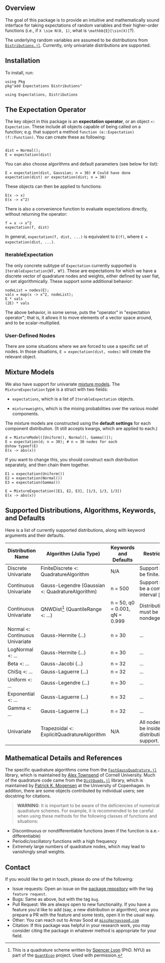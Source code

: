## Overview

The goal of this package is to provide an intuitive and mathematically sound interface for taking expectations of random variables
and their higher-order functions (i.e., if ``X \sim N(0, 1)``, what is ``\mathbb{E}[\sin(X)]``?).

The underlying random variables are assumed to be distributions from [`Distributions.jl`](https://github.com/juliastats/distributions.jl). Currently, only univariate distributions are supported.

## Installation

To install, run:

```@repl 1
using Pkg
pkg"add Expectations Distributions"

using Expectations, Distributions
```

## The Expectation Operator

The key object in this package is an **expectation operator**, or an object `<: Expectation`. These include all objects capable of being called on a function; e.g. that support a method `function (e::Expectation)(f::Function)`. You can create these as following:

```@repl 1

dist = Normal();
E = expectation(dist)
```

You can also choose algorithms and default parameters (see below for list):

```@repl 1
E = expectation(dist, Gaussian; n = 30) # Could have done expectation(dist) or expectation(dist; n = 30)
```

These objects can then be applied to functions:

```@repl 1
E(x -> x)
E(x -> x^2)
```

There is also a convenience function to evaluate expectations directly, without returning the operator:

```@repl 1
f = x -> x^2
expectation(f, dist)
```

In general, `expectation(f, dist, ...)` is equivalent to `E(f)`, where `E = expectation(dist, ...)`.

### IterableExpectation

The only concrete subtype of `Expectation` currently supported is `IterableExpectation{NT, WT}`. These are expectations for which we have a
discrete vector of quadrature nodes and weights, either defined by user fiat, or set algorithmically. These support some additional behavior:

```@repl 1
nodeList = nodes(E);
vals = map(x -> x^2, nodeList);
E * vals
(2E) * vals
```

The above behavior, in some sense, puts the "operator" in "expectation operator"; that is, it allows it to move elements of a vector space around, and to be scalar-multiplied.

### User-Defined Nodes

There are some situations where we are forced to use a specific set of nodes. In those situations, `E = expectation(dist, nodes)` will create the relevant object.

## Mixture Models

We also have support for univariate [mixture models](https://juliastats.org/Distributions.jl/latest/mixture). The `MixtureExpectation` type is a struct with two fields:

* `expectations`, which is a list of `IterableExpectation` objects.

* `mixtureweights`, which is the mixing probabilities over the various model components.

The mixture models are constructed using the **default settings** for each component distribution. (It still accepts kwargs, which are applied to each.)

```@repl 1
d = MixtureModel([Uniform(), Normal(), Gamma()]);
E = expectation(d; n = 30); # n = 30 nodes for each
@show typeof(E)
E(x -> abs(x))
```

If you want to change this, you should construct each distribution separately, and then chain them together.

```@repl 1
E1 = expectation(Uniform())
E2 = expectation(Normal())
E3 = expectation(Gamma())

E = MixtureExpectation([E1, E2, E3], [1/3, 1/3, 1/3])
E(x -> abs(x))
```

## Supported Distributions, Algorithms, Keywords, and Defaults

Here is a list of currently supported distributions, along with keyword arguments and their defaults.  

| Distribution Name | Algorithm (Julia Type) | Keywords and Defaults | Restrictions |
| ----------------- | -------------- | --------------------- | ------------ |
| Discrete Univariate | FiniteDiscrete <: QuadratureAlgorithm | N/A | Support must be finite. |
| Continuous Univariate | Gauss-Legendre (Gaussian <: QuadratureAlgorithm) | n = 500 | Support must be a compact interval ``[a, b]``. |
| Continuous Univariate | QNWDist[^1] (QuantileRange <: ...) | n = 50, q0 = 0.001, qN = 0.999 | Distribution must be nondegenerate. |
| Normal <: Continuous Univariate | Gauss-Hermite (...) | n = 30 | ... |
| LogNormal <: ... | Gauss-Hermite (...) | n = 30 | ... |
| Beta <: ... | Gauss-Jacobi (...) | n = 32 | ... |
| ChiSq <: ... | Gauss-Laguerre (...) | n = 32 | ... |
| Uniform <: ... | Gauss-Legendre (...) | n = 30 | ... |
| Exponential <: ... | Gauss-Laguerre (...) | n = 32 | ... |
| Gamma <: ... | Gauss-Laguerre (...) | n = 32 | ... |
| Univariate | Trapezoidal <: ExplicitQuadratureAlgorithm | N/A | All nodes must be inside distribution's support. |

## Mathematical Details and References

The specific quadrature algorithms come from the [`FastGaussQuadrature.jl`](https://github.com/ajt60gaibb/FastGaussQuadrature.jl) library, which is maintained by [Alex Townsend](https://github.com/ajt60gaibb) of Cornell University. Much of the quadrature code came from the [`DistQuads.jl`](https://github.com/pkofod/DistQuads.jl) library, which is maintained by [Patrick K. Mogensen](https://github.com/pkofod) at the University of Copenhagen. In addition, there are some objects contributed by individual users; see docstring for citations.

> **WARNING**: It is important to be aware of the deficiencies of numerical quadrature schemes. For example, it is recommended to be careful when using these methods for the following classes of functions and situations:

* Discontinuous or nondifferentiable functions (even if the function is a.e.-differentiable)
* Periodic/oscillatory functions with a high frequency
* Extremely large numbers of quadrature nodes, which may lead to vanishingly small weights.

## Contact

If you would like to get in touch, please do one of the following:

* Issue requests: Open an issue on the [package repository](https://github.com/QuantEcon/Expectations.jl) with the tag `feature request`.
* Bugs: Same as above, but with the tag `bug`.
* Pull Request: We are always open to new functionality. If you have a feature you'd like to add (say, a new distribution or algorithm), once you prepare a PR with the feature and some tests, open it in the usual way.
* Other: You can reach out to Arnav Sood at [`misc@arnavsood.com`](mailto:misc@arnavsood.com)
* Citation: If this package was helpful in your research work, you may consider citing the package in whatever method is appropriate for your field.

[^1]: This is a quadrature scheme written by [Spencer Lyon](http://spencerlyon.com/) (PhD. NYU) as part of the [`QuantEcon`](https://quantecon.org/) project. Used with permission.
